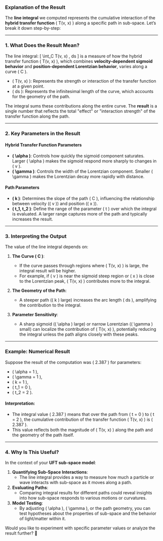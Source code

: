 ### **Explanation of the Result**

The **line integral** we computed represents the cumulative interaction of the **hybrid transfer function** \( T(v, x) \) along a specific path in sub-space. Let’s break it down step-by-step:

---

### **1. What Does the Result Mean?**
The line integral:
\[
\int_C T(v, x) \, ds
\]
is a measure of how the hybrid transfer function \( T(v, x) \), which combines **velocity-dependent sigmoid behavior** and **position-dependent Lorentzian behavior**, varies along a curve \( C \).

- \( T(v, x) \): Represents the strength or interaction of the transfer function at a given point.
- \( ds \): Represents the infinitesimal length of the curve, which accounts for the geometry of the path.

The integral sums these contributions along the entire curve. The **result** is a single number that reflects the total "effect" or "interaction strength" of the transfer function along the path.

---

### **2. Key Parameters in the Result**
#### **Hybrid Transfer Function Parameters**
- **\( \alpha \)**: Controls how quickly the sigmoid component saturates. Larger \( \alpha \) makes the sigmoid respond more sharply to changes in \( v \).
- **\( \gamma \)**: Controls the width of the Lorentzian component. Smaller \( \gamma \) makes the Lorentzian decay more rapidly with distance.

#### **Path Parameters**
- **\( k \)**: Determines the slope of the path \( C \), influencing the relationship between velocity (\( v \)) and position (\( x \)).
- **\( t_1, t_2 \)**: Define the range of the parameter \( t \) over which the integral is evaluated. A larger range captures more of the path and typically increases the result.

---

### **3. Interpreting the Output**
The value of the line integral depends on:
1. **The Curve \( C \)**:
   - If the curve passes through regions where \( T(v, x) \) is large, the integral result will be higher.
   - For example, if \( v \) is near the sigmoid steep region or \( x \) is close to the Lorentzian peak, \( T(v, x) \) contributes more to the integral.

2. **The Geometry of the Path**:
   - A steeper path (\( k \) large) increases the arc length \( ds \), amplifying the contribution to the integral.

3. **Parameter Sensitivity**:
   - A sharp sigmoid (\( \alpha \) large) or narrow Lorentzian (\( \gamma \) small) can localize the contribution of \( T(v, x) \), potentially reducing the integral unless the path aligns closely with these peaks.

---

### **Example: Numerical Result**
Suppose the result of the computation was \( 2.387 \) for parameters:
- \( \alpha = 1 \),
- \( \gamma = 1 \),
- \( k = 1 \),
- \( t_1 = 0 \),
- \( t_2 = 2 \).

#### **Interpretation**:
- The integral value \( 2.387 \) means that over the path from \( t = 0 \) to \( t = 2 \), the cumulative contribution of the transfer function \( T(v, x) \) is \( 2.387 \).
- This value reflects both the magnitude of \( T(v, x) \) along the path and the geometry of the path itself.

---

### **4. Why Is This Useful?**
In the context of your **UFT sub-space model**:
1. **Quantifying Sub-Space Interactions**:
   - The line integral provides a way to measure how much a particle or wave interacts with sub-space as it moves along a path.
2. **Evaluating Paths**:
   - Comparing integral results for different paths could reveal insights into how sub-space responds to various motions or curvatures.
3. **Model Testing**:
   - By adjusting \( \alpha \), \( \gamma \), or the path geometry, you can test hypotheses about the properties of sub-space and the behavior of light/matter within it.

Would you like to experiment with specific parameter values or analyze the result further? 🚀

